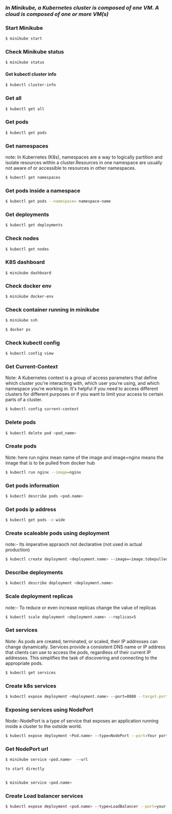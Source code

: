 ### <i>In Minikube, a Kubernetes cluster is composed of one VM. A cloud is composed of one or more VM(s)</i>


### <b>Start Minikube</b>

```bash
$ minikube start
```

### <b>Check Minikube status</b>

```bash
$ minikube status
```
#### <b>Get kubectl cluster info</b>

```bash
$ kubectl cluster-info
```
### <b>Get all </b>
```bash
$ kubectl get all
```
### <b>Get pods</b>

```bash
$ kubectl get pods
```

### <b>Get namespaces</b>
note: In Kubernetes (K8s), namespaces are a way to logically partition and isolate resources within a cluster.Resources in one namespace are usually not aware of or accessible to resources in other namespaces.

```bash
$ kubectl get namespaces
```
### <b>Get pods inside a namespace</b>
```bash
$ kubectl get pods --namespace= namespace-name
```
### <b>Get deployments</b>

```bash
$ kubectl get deployments
```

### <b>Check nodes</b>

```bash
$ kubectl get nodes
```

### <b>K8S dashboard</b>

```
$ minikube dashboard
```

### <b>Check docker env</b>

```bash
$ minikube docker-env
```

### <b>Check container running in minikube</b>

```bash
$ minikube ssh

$ docker ps
```

### <b>Check kubectl config</b>

```bash
$ kubectl config view
```

### <b>Get Current-Context</b>
Note: A Kubernetes context is a group of access parameters that define which cluster you're interacting with, which user you're using, and which namespace you're working in. It's helpful if you need to access different clusters for different purposes or if you want to limit your access to certain parts of a cluster.

```bash
$ kubectl config current-context
```

### <b>Delete pods</b>
```bash
$ kubectl delete pod <pod_name>
```


### <b>Create pods</b>
Note: here run nginx mean name of the image and image=nginx means the image that 
is to be pulled from docker hub
```bash
$ kubectl run nginx --image=nginx
```

### <b>Get pods information</b>

```bash
$ kubectl describe pods <pod.name>
```

### <b>Get pods ip address </b>
```bash
$ kubectl get pods -o wide
```

### <b>Create scaleable pods using deployment</b>
note:- Its imperative appraoch not declarative (not used in actual production)
```bash
$ kubectl create deployment <deployment.name> --image=<image.tobepulled>
```

### <b>Describe deployments</b>

```bash
$ kubectl describe deployment <deployment.name>
```

### <b>Scale deployment replicas</b>
note:- To reduce or even increase replicas change the value of replicas
```bash
$ kubectl scale deployment <deployment.name> --replicas=5
```

### <b>Get services</b>
Note: As pods are created, terminated, or scaled, their IP addresses can change dynamically. Services provide a consistent DNS name or IP address that clients can use to access the pods, regardless of their current IP addresses. This simplifies the task of discovering and connecting to the appropriate pods.
```bash
$ kubectl get services 
```
### <b>Create k8s services</b>
```bash
$ kubectl expose deployment <deployment.name> --port=8080 --target-port=80
```
### <b>Exposing services using NodePort</b>
Node:-NodePort is a type of service that exposes an application running inside a cluster to the outside world.
```bash
$ kubectl expose deployment <Pod.name> --type=NodePort --port=Your port --target-port=portnumber

```
### <b>Get NodePort url</b>
```bash
$ minikube service <pod.name>  --url

to start directly


$ minikube service <pod.name>
```

### <b>Create Load balancer services </b>

```bash
$ kubectl expose deployment <pod.name> --type=LoadBalancer --port=your port --target-port=port
```